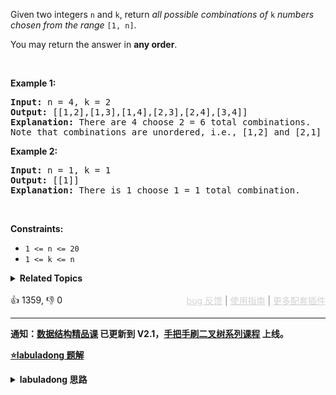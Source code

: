 <p>Given two integers <code>n</code> and <code>k</code>, return <em>all possible combinations of</em> <code>k</code> <em>numbers chosen from the range</em> <code>[1, n]</code>.</p>

<p>You may return the answer in <strong>any order</strong>.</p>

<p>&nbsp;</p> 
<p><strong class="example">Example 1:</strong></p>

<pre>
<strong>Input:</strong> n = 4, k = 2
<strong>Output:</strong> [[1,2],[1,3],[1,4],[2,3],[2,4],[3,4]]
<strong>Explanation:</strong> There are 4 choose 2 = 6 total combinations.
Note that combinations are unordered, i.e., [1,2] and [2,1] are considered to be the same combination.
</pre>

<p><strong class="example">Example 2:</strong></p>

<pre>
<strong>Input:</strong> n = 1, k = 1
<strong>Output:</strong> [[1]]
<strong>Explanation:</strong> There is 1 choose 1 = 1 total combination.
</pre>

<p>&nbsp;</p> 
<p><strong>Constraints:</strong></p>

<ul> 
 <li><code>1 &lt;= n &lt;= 20</code></li> 
 <li><code>1 &lt;= k &lt;= n</code></li> 
</ul>

<details><summary><strong>Related Topics</strong></summary>回溯</details><br>

<div>👍 1359, 👎 0<span style='float: right;'><span style='color: gray;'><a href='https://github.com/labuladong/fucking-algorithm/discussions/939' target='_blank' style='color: lightgray;text-decoration: underline;'>bug 反馈</a> | <a href='https://labuladong.gitee.io/article/fname.html?fname=jb插件简介' target='_blank' style='color: lightgray;text-decoration: underline;'>使用指南</a> | <a href='https://labuladong.github.io/algo/images/others/%E5%85%A8%E5%AE%B6%E6%A1%B6.jpg' target='_blank' style='color: lightgray;text-decoration: underline;'>更多配套插件</a></span></span></div>

<div id="labuladong"><hr>

**通知：[数据结构精品课](https://aep.h5.xeknow.com/s/1XJHEO) 已更新到 V2.1，[手把手刷二叉树系列课程](https://aep.xet.tech/s/3YGcq3) 上线。**



<p><strong><a href="https://labuladong.github.io/article/slug.html?slug=combinations" target="_blank">⭐️labuladong 题解</a></strong></p>
<details><summary><strong>labuladong 思路</strong></summary>

## 基本思路

> 本文有视频版：[回溯算法秒杀所有排列/组合/子集问题](https://www.bilibili.com/video/BV1Yt4y1t7dK)

PS：这道题在[《算法小抄》](https://item.jd.com/12759911.html) 的第 293 页。

这也是典型的回溯算法，`k` 限制了树的高度，`n` 限制了树的宽度，继续套我们以前讲过的 [回溯算法模板框架](https://labuladong.github.io/article/fname.html?fname=回溯算法详解修订版) 就行了：

![](https://labuladong.github.io/pictures/子集/2.jpg)

**详细题解：[回溯算法秒杀所有排列/组合/子集问题](https://labuladong.github.io/article/fname.html?fname=子集排列组合)**

**标签：[回溯算法](https://mp.weixin.qq.com/mp/appmsgalbum?__biz=MzAxODQxMDM0Mw==&action=getalbum&album_id=2122002916411604996)，[数学](https://mp.weixin.qq.com/mp/appmsgalbum?__biz=MzAxODQxMDM0Mw==&action=getalbum&album_id=2122023604245659649)**

## 解法代码

提示：🟢 标记的是我写的解法代码，🤖 标记的是 chatGPT 翻译的多语言解法代码。如有错误，可以 [点这里](https://github.com/labuladong/fucking-algorithm/issues/1113) 反馈和修正。

<div class="tab-panel"><div class="tab-nav">
<button data-tab-item="cpp" class="tab-nav-button btn active" data-tab-group="default" onclick="switchTab(this)">cpp🟢</button>

<button data-tab-item="python" class="tab-nav-button btn " data-tab-group="default" onclick="switchTab(this)">python🤖</button>

<button data-tab-item="java" class="tab-nav-button btn " data-tab-group="default" onclick="switchTab(this)">java🤖</button>

<button data-tab-item="go" class="tab-nav-button btn " data-tab-group="default" onclick="switchTab(this)">go🤖</button>

<button data-tab-item="javascript" class="tab-nav-button btn " data-tab-group="default" onclick="switchTab(this)">javascript🤖</button>
</div><div class="tab-content">
<div data-tab-item="cpp" class="tab-item active" data-tab-group="default"><div class="highlight">

```cpp
class backtracking.backtracking.round2.backtracking.round2.backtracking.round2.backtracking.round2.backtracking.round2.backtracking.round2.backtracking.round2.Solution {
    public:

    vector<vector<int>>res;
    vector<vector<int>> combine(int n, int k) {
        if (k <= 0 || n <= 0) return res;
        vector<int> track;
        backtrack(n, k, 1, track);
        return res;
    }

    void backtrack(int n, int k, int start, vector<int>& track) {
        // 到达树的底部
        if (k == track.size()) {
            res.push_back(track);
            return;
        }
        // 注意 i 从 start 开始递增
        for (int i = start; i <= n; i++) {
            // 做选择
            track.push_back(i);
            backtrack(n, k, i + 1, track);
            // 撤销选择
            track.pop_back();
        }
    }
};
```

</div></div>

<div data-tab-item="python" class="tab-item " data-tab-group="default"><div class="highlight">

```python
# 注意：python 代码由 chatGPT🤖 根据我的 cpp 代码翻译，旨在帮助不同背景的读者理解算法逻辑。
# 本代码已经通过力扣的测试用例，应该可直接成功提交。

class backtracking.backtracking.round2.backtracking.round2.backtracking.round2.backtracking.round2.backtracking.round2.backtracking.round2.backtracking.round2.Solution:
    def __init__(self):
        self.res = []

    def combine(self, n: int, k: int) -> List[List[int]]:
        if k <= 0 or n <= 0:
            return self.res
        track = []
        self.backtrack(n, k, 1, track)
        return self.res

    def backtrack(self, n: int, k: int, start: int, track: List[int]) -> None:
        # 到达树的底部
        if k == len(track):
            self.res.append(track[:])
            return
        # 注意 i 从 start 开始递增
        for i in range(start, n + 1):
            # 做选择
            track.append(i)
            self.backtrack(n, k, i + 1, track)
            # 撤销选择
            track.pop()
```

</div></div>

<div data-tab-item="java" class="tab-item " data-tab-group="default"><div class="highlight">

```java
// 注意：java 代码由 chatGPT🤖 根据我的 cpp 代码翻译，旨在帮助不同背景的读者理解算法逻辑。
// 本代码已经通过力扣的测试用例，应该可直接成功提交。

class backtracking.backtracking.round2.backtracking.round2.backtracking.round2.backtracking.round2.backtracking.round2.backtracking.round2.backtracking.round2.Solution {
    List<List<Integer>> res = new LinkedList<>();

    public List<List<Integer>> combine(int n, int k) {
        if (k <= 0 || n <= 0) {
            return res;
        }
        List<Integer> track = new LinkedList<>();
        backtrack(n, k, 1, track);
        return res;
    }

    void backtrack(int n, int k, int start, List<Integer> track) {
        // 到达树的底部
        if (k == track.size()) {
            res.add(new LinkedList<>(track));
            return;
        }
        // 注意 i 从 start 开始递增
        for (int i = start; i <= n; i++) {
            // 做选择
            track.add(i);
            backtrack(n, k, i + 1, track);
            // 撤销选择
            track.remove(track.size() - 1);
        }
    }
}
```

</div></div>

<div data-tab-item="go" class="tab-item " data-tab-group="default"><div class="highlight">

```go
// 注意：go 代码由 chatGPT🤖 根据我的 cpp 代码翻译，旨在帮助不同背景的读者理解算法逻辑。
// 本代码已经通过力扣的测试用例，应该可直接成功提交。

func combine(n int, k int) [][]int {
    res := [][]int{}
    if k <= 0 || n <= 0 {
        return res
    }
    track := []int{}
    backtrack := func(n, k, start int, track []int) {}
    backtrack = func(n, k, start int, track []int) {
        // 到达树的底部
        if k == len(track) {
            ans := make([]int, k)
            copy(ans, track)
            res = append(res, ans)
            return
        }
        // 注意 i 从 start 开始递增
        for i := start; i <= n; i++ {
            // 做选择
            track = append(track, i)
            backtrack(n, k, i+1, track)
            // 撤销选择
            track = track[:len(track)-1]
        }
    }
    backtrack(n, k, 1, track)
    return res
}
```

</div></div>

<div data-tab-item="javascript" class="tab-item " data-tab-group="default"><div class="highlight">

```javascript
// 注意：javascript 代码由 chatGPT🤖 根据我的 cpp 代码翻译，旨在帮助不同背景的读者理解算法逻辑。
// 本代码已经通过力扣的测试用例，应该可直接成功提交。

var combine = function(n, k) {
    let res = [];
    if (k <= 0 || n <= 0) return res;
    let track = [];
    backtrack(n, k, 1, track, res);
    return res;
};

var backtrack = function(n, k, start, track, res) {
    // 到达树的底部
    if (k === track.length) {
        res.push([...track]);
        return;
    }
    // 注意 i 从 start 开始递增
    for (let i = start; i <= n; i++) {
        // 做选择
        track.push(i);
        backtrack(n, k, i + 1, track, res);
        // 撤销选择
        track.pop();
    }
};

// Example usage
console.log(combine(4, 2)); // [[1,2],[1,3],[1,4],[2,3],[2,4],[3,4]]
```

</div></div>
</div></div>

**类似题目**：
  - [216. 组合总和 III 🟠](/problems/combination-sum-iii)
  - [39. 组合总和 🟠](/problems/combination-sum)
  - [40. 组合总和 II 🟠](/problems/combination-sum-ii)
  - [46. 全排列 🟠](/problems/permutations)
  - [47. 全排列 II 🟠](/problems/permutations-ii)
  - [78. 子集 🟠](/problems/subsets)
  - [90. 子集 II 🟠](/problems/subsets-ii)
  - [剑指 Offer II 079. 所有子集 🟠](/problems/TVdhkn)
  - [剑指 Offer II 080. 含有 k 个元素的组合 🟠](/problems/uUsW3B)
  - [剑指 Offer II 081. 允许重复选择元素的组合 🟠](/problems/Ygoe9J)
  - [剑指 Offer II 082. 含有重复元素集合的组合 🟠](/problems/4sjJUc)
  - [剑指 Offer II 083. 没有重复元素集合的全排列 🟠](/problems/VvJkup)
  - [剑指 Offer II 084. 含有重复元素集合的全排列 🟠](/problems/7p8L0Z)

</details>
</div>




